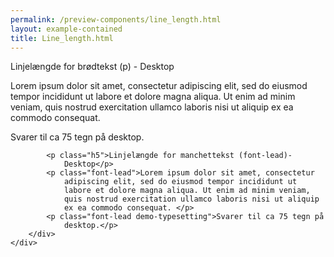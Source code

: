 ```yaml
--- 
permalink: /preview-components/line_length.html
layout: example-contained 
title: Line_length.html
---
```

<div class="container">
    <div class="row">
        <div class="col-12">
            <p class="h5">Linjelængde for brødtekst (p) - Desktop</p>
            <p>Lorem ipsum dolor sit amet, consectetur adipiscing elit,
                sed do eiusmod tempor incididunt ut labore et dolore magna
                aliqua. Ut enim ad minim veniam, quis nostrud exercitation
                ullamco laboris nisi ut aliquip ex ea commodo consequat.
            </p>
            <p class="demo-typesetting">Svarer til ca 75 tegn på desktop.
            </p>

            <p class="h5">Linjelængde for manchettekst (font-lead)-
                Desktop</p>
            <p class="font-lead">Lorem ipsum dolor sit amet, consectetur
                adipiscing elit, sed do eiusmod tempor incididunt ut
                labore et dolore magna aliqua. Ut enim ad minim veniam,
                quis nostrud exercitation ullamco laboris nisi ut aliquip
                ex ea commodo consequat. </p>
            <p class="font-lead demo-typesetting">Svarer til ca 75 tegn på
                desktop.</p>
        </div>
    </div>
</div>